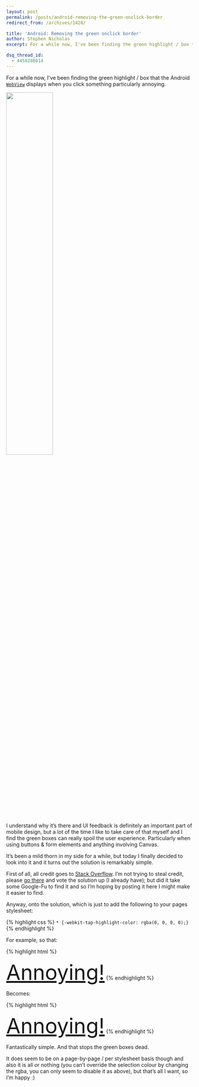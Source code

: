 ```yaml
---
layout: post
permalink: /posts/android-removing-the-green-onclick-border
redirect_from: /archives/1428/

title: 'Android: Removing the green onclick border'
author: Stephen Nicholas
excerpt: For a while now, I've been finding the green highlight / box that the Android <a href="http://developer.android.com/reference/android/webkit/WebView.html" target="_blank"><code>WebView</code></a> displays when you click something particularly annoying. Here's how to get rid of it.

dsq_thread_id:
  - 4458280814
---
```

For a while now, I&#8217;ve been finding the green highlight / box that the Android <a href="http://developer.android.com/reference/android/webkit/WebView.html" target="_blank"><code>WebView</code></a> displays when you click something particularly annoying.

<img src="{{ site.baseurl }}/assets/img/annoying_green_highlight_thumb.png" style="width:50%" />

I understand why it&#8217;s there and UI feedback is definitely an important part of mobile design, but a lot of the time I like to take care of that myself and I find the green boxes can really spoil the user experience. Particularly when using buttons & form elements and anything involving Canvas.

It&#8217;s been a mild thorn in my side for a while, but today I finally decided to look into it and it turns out the solution is remarkably simple. 

First of all, all credit goes to <a href="http://stackoverflow.com/questions/2728566/android-browser-green-border-on-click" target="_blank">Stack Overflow</a>. I&#8217;m not trying to steal credit, please <a href="http://stackoverflow.com/questions/2728566/android-browser-green-border-on-click" target="_blank">go there</a> and vote the solution up (I already have); but did it take some Google-Fu to find it and so I&#8217;m hoping by posting it here I might make it easier to find.

Anyway, onto the solution, which is just to add the following to your pages stylesheet:

{% highlight css %}
`* {-webkit-tap-highlight-color: rgba(0, 0, 0, 0);}`
{% endhighlight %}

For example, so that:

{% highlight html %}
<!DOCTYPE html>  
<html>  
  <head>  
  </head>  
  <body>  
    <a href="" style="font-size:4em;">Annoying!</a>  
  </body>  
</html>  
{% endhighlight %}

Becomes:

{% highlight html %}
<!DOCTYPE html>  
<html>  
  <head>  
    <style type="text/css">  
      * {-webkit-tap-highlight-color: rgba(0, 0, 0, 0);}  
    </style>  
  </head>  
  <body>  
    <a href="" style="font-size:4em;">Annoying!</a>  
  </body>  
</html>  
{% endhighlight %}

Fantastically simple. And that stops the green boxes dead.

It does seem to be on a page-by-page / per stylesheet basis though and also it is all or nothing (you can&#8217;t override the selection colour by changing the rgba, you can only seem to disable it as above), but that&#8217;s all I want, so I&#8217;m happy :)
